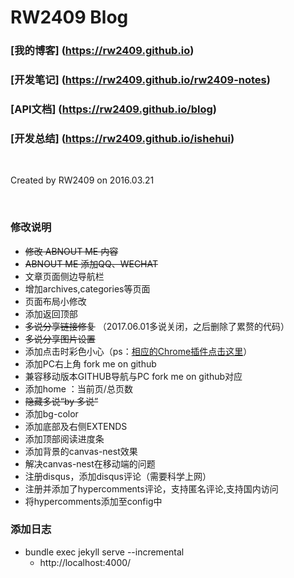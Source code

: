 
# RW2409 Blog

### [我的博客] (https://rw2409.github.io)

### [开发笔记] (https://rw2409.github.io/rw2409-notes)

### [API文档] (https://rw2409.github.io/blog)

### [开发总结] (https://rw2409.github.io/ishehui)

<br/>

Created by RW2409 on 2016.03.21

<br/>


### 修改说明

- ~~修改 ABNOUT ME 内容~~
- ~~ABNOUT ME 添加QQ、WECHAT~~
- 文章页面侧边导航栏
- 增加archives,categories等页面
- 页面布局小修改
- 添加返回顶部
- ~~多说分享链接修复~~ （2017.06.01多说关闭，之后删除了累赘的代码）
- ~~多说分享图片设置~~
- 添加点击时彩色小心（ps：[相应的Chrome插件点击这里](https://github.com/ShenBao/ChromePlugIn-ClickHeart)）
- 添加PC右上角 fork me on github
- 兼容移动版本GITHUB导航与PC fork me on github对应
- 添加home ：当前页/总页数
- ~~隐藏多说“by 多说”~~
- 添加bg-color
- 添加底部及右侧EXTENDS
- 添加顶部阅读进度条
- 添加背景的canvas-nest效果
- 解决canvas-nest在移动端的问题
- 注册disqus，添加disqus评论（需要科学上网）
- 注册并添加了hypercomments评论，支持匿名评论,支持国内访问
- 将hypercomments添加至config中

### 添加日志
- bundle exec jekyll serve --incremental
  - http://localhost:4000/
